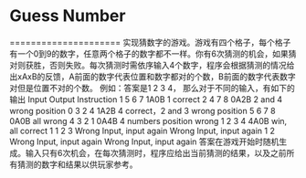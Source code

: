 # Guess Number
=====================
实现猜数字的游戏。游戏有四个格子，每个格子有一个0到9的数字，任意两个格子的数字都不一样。你有6次猜测的机会，如果猜对则获胜，否则失败。每次猜测时需依序输入4个数字，程序会根据猜测的情况给出xAxB的反馈，A前面的数字代表位置和数字都对的个数，B前面的数字代表数字对但是位置不对的个数。
例如：答案是1 2 3 4， 那么对于不同的输入，有如下的输出
Input	Output	Instruction
1 5 6 7	1A0B	1 correct
2 4 7 8	0A2B	2 and 4 wrong position
0 3 2 4	1A2B	4 correct，2 and 3 wrong position
5 6 7 8	0A0B	all wrong
4 3 2 1	0A4B	4 numbers position wrong
1 2 3 4	4A0B	win, all correct
1 1 2 3	Wrong Input, input again	Wrong Input, input again
1 2	Wrong Input, input again	Wrong Input, input again
答案在游戏开始时随机生成。输入只有6次机会，在每次猜测时，程序应给出当前猜测的结果，以及之前所有猜测的数字和结果以供玩家参考。